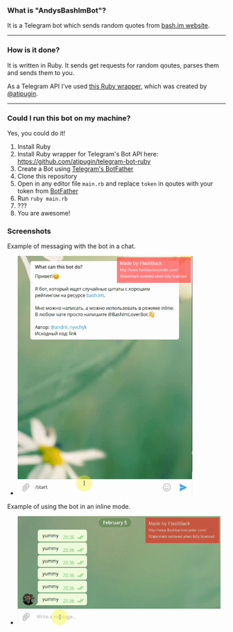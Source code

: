 ### What is "AndysBashImBot"?

It is a Telegram bot which sends random quotes from [bash.im website](bash.im).

---

### How is it done?

It is written in Ruby. It sends get requests for random qoutes, parses them and sends them to you.

As a Telegram API I've used [this Ruby wrapper](https://github.com/atipugin/telegram-bot-ruby), which was created by [@atipugin](https://github.com/atipugin).

---

### Could I run this bot on my machine?

Yes, you could do it!

1. Install Ruby
1. Install Ruby wrapper for Telegram's Bot API here: https://github.com/atipugin/telegram-bot-ruby
1. Create a Bot using [Telegram's BotFather](https://t.me/botfather)
1. Clone this repository
1. Open in any editor file `main.rb` and replace `token` in qoutes with your token from [BotFather](https://t.me/botfather)
1. Run `ruby main.rb`
1. ???
1. You are awesome!

### Screenshots
Example of messaging with the bot in a chat.
* <img src="examples/bot.gif" alt="Example gif" width="403" height="551">

Example of using the bot in an inline mode.
* <img src="examples/inlineQuery.gif" alt="Example gif" width="468" height="250">

